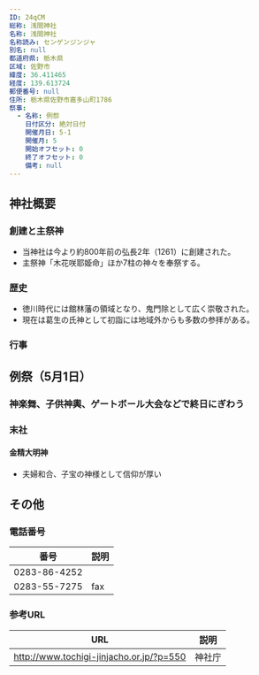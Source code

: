 ```yaml
---
ID: 24qCM
総称: 浅間神社
名称: 浅間神社
名称読み: センゲンジンジャ
別名: null
都道府県: 栃木県
区域: 佐野市
緯度: 36.411465
経度: 139.613724
郵便番号: null
住所: 栃木県佐野市嘉多山町1786
祭事:
  - 名称: 例祭
    日付区分: 絶対日付
    開催月日: 5-1
    開催月: 5
    開始オフセット: 0
    終了オフセット: 0
    備考: null
---
```


## 神社概要

### 創建と主祭神

- 当神社は今より約800年前の弘長2年（1261）に創建された。
- 主祭神「木花咲耶姫命」ほか7柱の神々を奉祭する。

### 歴史

- 徳川時代には館林藩の領域となり、鬼門除として広く崇敬された。
- 現在は葛生の氏神として初詣には地域外からも多数の参拝がある。

### 行事

## 例祭（5月1日）

### 神楽舞、子供神輿、ゲートボール大会などで終日にぎわう

### 末社

#### 金精大明神

- 夫婦和合、子宝の神様として信仰が厚い

## その他

### 電話番号

| 番号         | 説明 |
| ------------ | ---- |
| 0283-86-4252 |      |
| 0283-55-7275 | fax  |

### 参考URL

| URL                                      | 説明   |
| ---------------------------------------- | ------ |
| http://www.tochigi-jinjacho.or.jp/?p=550 | 神社庁 |
